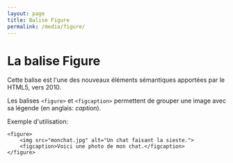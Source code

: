 ```yaml
---
layout: page
title: Balise Figure
permalink: /media/figure/
---
```


La balise Figure
===

Cette balise est l'une des nouveaux éléments sémantiques apportées par le HTML5, vers 2010.

Les balises `<figure>` et `<figcaption>` permettent de grouper une image avec sa légende (en anglais: *caption*).

Exemple d'utilisation:

~~~
<figure>
    <img src="monchat.jpg" alt="Un chat faisant la sieste.">
    <figcaption>Voici une photo de mon chat.</figcaption>
</figure>
~~~

